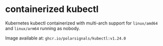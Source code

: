# containerized kubectl

Kubernetes kubectl containerized with multi-arch support for `linux/amd64` and `linux/arm64` running as nobody.

Image available at: `ghcr.io/polarsignals/kubectl:v1.24.0`
